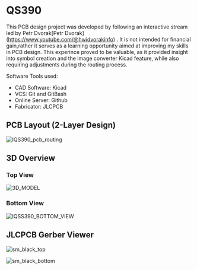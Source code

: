 # QS390
This PCB design project was developed by following an interactive stream led by Petr Dvorak[Petr Dvorak] (https://www.youtube.com/@hwidvorakinfo) .
It is not intended for financial gain,rather it serves as a learning opportunity aimed at improving my skills in PCB design. This experince proved to be valuable, as it
provided insight into symbol creation and the image converter Kicad feature, while also requiring adjustments during the routing process.

Software Tools used:
- CAD Software: Kicad
- VCS: Git and GitBash
- Online Server: Github
- Fabricator: JLCPCB

## PCB Layout (2-Layer Design)
![IQS390_pcb_routing](https://github.com/user-attachments/assets/01e879b6-1725-4dea-94d9-712a96913d75)

## 3D Overview
### Top View
![3D_MODEL](https://github.com/user-attachments/assets/7c917103-fa32-483d-a0cf-29036112e721)

### Bottom View
![IQSS390_BOTTOM_VIEW](https://github.com/user-attachments/assets/cab5157d-257a-4fcd-af53-7b8fe404e412)

## JLCPCB Gerber Viewer
![sm_black_top](https://github.com/user-attachments/assets/52a10dd8-b7e4-44ca-8fdc-a149337248fc)

![sm_black_bottom](https://github.com/user-attachments/assets/9f5d542d-39ea-46da-afef-515f4da39784)

